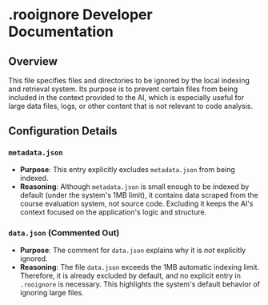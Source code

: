 # .rooignore Developer Documentation

## Overview

This file specifies files and directories to be ignored by the local indexing and retrieval system. Its purpose is to prevent certain files from being included in the context provided to the AI, which is especially useful for large data files, logs, or other content that is not relevant to code analysis.

## Configuration Details

### `metadata.json`

- **Purpose**: This entry explicitly excludes `metadata.json` from being indexed.
- **Reasoning**: Although `metadata.json` is small enough to be indexed by default (under the system's 1MB limit), it contains data scraped from the course evaluation system, not source code. Excluding it keeps the AI's context focused on the application's logic and structure.

### `data.json` (Commented Out)

- **Purpose**: The comment for `data.json` explains why it is *not* explicitly ignored.
- **Reasoning**: The file `data.json` exceeds the 1MB automatic indexing limit. Therefore, it is already excluded by default, and no explicit entry in `.rooignore` is necessary. This highlights the system's default behavior of ignoring large files.